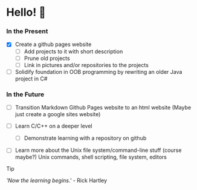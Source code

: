 # Hello! 👋

### In the Present
- [X] Create a github pages website
  - [ ] Add projects to it with short description
  - [ ] Prune old projects
  - [ ] Link in pictures and/or repositories to the projects 
- [ ] Solidify foundation in OOB programming by rewriting an older Java project in C#

### In the Future
- [ ] Transition Markdown Github Pages website to an html website (Maybe just create a google sites website)
- [ ] Learn C/C++ on a deeper level
  - [ ] Demonstrate learning with a repository on github   
- [ ] Learn more about the Unix file system/command-line stuff (course maybe?) Unix commands, shell scripting, file system, editors



> [!TIP]
> _'Now the learning begins.'_ - Rick Hartley

<!--
ARCHIVE


-->
